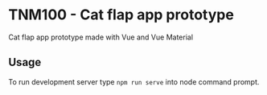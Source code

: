 # TNM100 - Cat flap app prototype
Cat flap app prototype made with Vue and Vue Material

## Usage
To run development server type `npm run serve` into node command prompt.